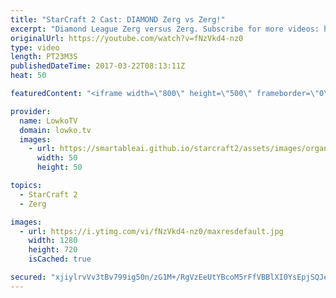 ```yaml
---
title: "StarCraft 2 Cast: DIAMOND Zerg vs Zerg!"
excerpt: "Diamond League Zerg versus Zerg. Subscribe for more videos: http://lowko.tv/youtube Insane Proxy Barracks: https://goo.gl/8m0B4g  Both players start off rather aggressive but quickly tech up towards Mutalisks and fight Mutalisks versus Mutalisks. After that, an hilarious base trade scenario ensues."
originalUrl: https://youtube.com/watch?v=fNzVkd4-nz0
type: video
length: PT23M3S
publishedDateTime: 2017-03-22T08:13:11Z
heat: 50

featuredContent: "<iframe width=\"800\" height=\"500\" frameborder=\"0\" src=\"https://www.youtube.com/embed/fNzVkd4-nz0\" allow=\"accelerometer; autoplay; encrypted-media; gyroscope; picture-in-picture\" allowfullscreen></iframe>"

provider:
  name: LowkoTV
  domain: lowko.tv
  images:
    - url: https://smartableai.github.io/starcraft2/assets/images/organizations/lowko.tv-50x50.jpg
      width: 50
      height: 50

topics:
  - StarCraft 2
  - Zerg

images:
  - url: https://i.ytimg.com/vi/fNzVkd4-nz0/maxresdefault.jpg
    width: 1280
    height: 720
    isCached: true

secured: "xjiylrvVv3tBv799ig50n/zG1M+/RgVzEeUtYBcoM5rFfVBBlXI0YsEpjSQJeasew1hEzl10rvgHtv+hmKXsP6WP8Duoph65hwfKn3Ah5jkhlb9EWrmwx1BTFH95oqX8TH6CGamvuKLoANz6qGqxh8mBro0nFGYLVwnXS+XXGh7ALIIMUKJJz87HNKDAcfIORZKw1gPmkTdpx6gKcF0oFIepCJbUe9L8rSXQ5i4RU956W4tYly+z8Ou8/2GqyH+MWKr1EWYr3cAA4AgWOJSfJzVfvjZRXo581CSVT6Bvo2trRJQt63fzcYMCHrGT5bsM+n36oCO1cV2JMvJlIlfTZWPLaYTmMZuyYZmrUDha+2m7+QVYG/J5DeTfpBblCozFcsYG3oUsiejV35geGDo0UFh5WKAMhbyqIcV2fNFnfsM=;HIpEXbKQj3xEOzsRhAPt1Q=="
---
```


